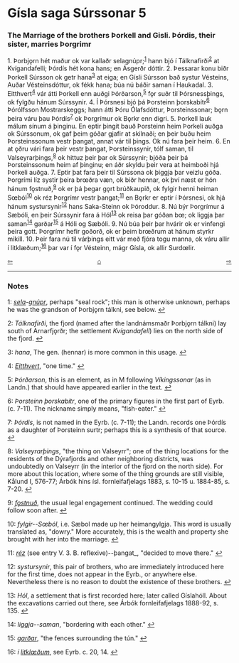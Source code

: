 # Gísla saga Súrssonar 5

### The Marriage of the brothers Þorkell and Gisli. Þórdis, their sister, marries Þorgrimr

1\. Þorbj&#x1EB;rn hét maður ok var kallaðr selagnúpr;<sup id="a1">[1](#myfootnote1)</sup> hann bjó í Tálknafirði<sup id="a2">[2](#myfootnote2)</sup> at Kvígandafelli; Þórdís hét kona hans; en Ásgerðr dóttir. 2. Þessarar konu biðr Þorkell Súrsson ok getr hana<sup id="a3">[3](#myfootnote3)</sup> at eiga; en Gísli Súrsson bað systur Vésteins, Auðar Vésteinsdóttur, ok fékk hana; búa nú báðir saman í Haukadal. 3. Eitthvert<sup id="a4">[4](#myfootnote4)</sup> vár átti Þorkell enn auðgi Þórðarson,<sup id="a5">[5](#myfootnote5)</sup> f&#x1EB;r suðr til Þórsnessþings, ok fylgðu hánum Súrssynir. 4. Í Þórsnesi bjó þá Þorsteinn þorskabítr<sup id="a6">[6](#myfootnote6)</sup> Þórólfsson Mostrarskeggs; hann átti Þóru Ólafsdóttur, Þorsteinssonar; b&#x1EB;rn þeira váru þau Þórdís<sup id="a7">[7](#myfootnote7)</sup> ok Þorgrímur ok B&#x1EB;rkr enn digri. 5. Þorkell lauk málum sínum á þinginu. En eptir þingit bauð Þorsteinn heim Þorkeli auðga ok Súrssonum, ok gaf þeim góðar gjafir at skilnaði; en þeir buðu heim Þorsteinssonum vestr þangat, annat vár til þings. Ok nú fara þeir heim. 6. En at &#x1EB;ðru vári fara þeir vestr þangat, Þorsteinssynir, tólf saman, til Valseyrarþings,<sup id="a8">[8](#myfootnote8)</sup> ok hittuz þeir þar ok Súrssynir; bjóða þeir þá Þorsteinssonum heim af þinginu; en áðr skyldu þeir vera at heimboði hjá Þorkeli auðga. 7. Eptir þat fara þeir til Súrssona ok þiggja þar veizlu góða. Þorgrími líz systir þeira br&oelig;ðra væn, ok biðr hennar, ok því næst er hón hánum f&#x1EB;stnuð,<sup id="a9">[9](#myfootnote9)</sup> ok er þá þegar g&#x1EB;rt brúðkaupið, ok fylgir henni heiman S&oelig;ból<sup id="a10">[10](#myfootnote10)</sup> ok réz Þorgrímr vestr þangat;<sup id="a11">[11](#myfootnote11)</sup> en B&#x1EB;rkr er eptir í Þórsnesi, ok hjá hánum systursynir<sup id="a12">[12](#myfootnote12)</sup> hans Saka-Steinn ok Þóroddur. 8. Nú býr Þorgrímur á Sæbóli, en þeir Súrssynir fara á Hól<sup id="a13">[13](#myfootnote13)</sup> ok reisa þar góðan b&oelig;; ok liggja þar saman<sup id="a14">[14](#myfootnote14)</sup> garðar<sup id="a15">[15](#myfootnote15)</sup> á Hóli og Sæbóli. 9. Nú búa þeir þar hvárir ok er vinfengi þeira gott. Þorgrímr hefir goðorð, ok er þeim br&oelig;ðrum at hánum styrkr mikill. 10. Þeir fara nú til várþings eitt vár með fjóra togu manna, ok váru allir í litklæðum;<sup id="a16">[16](#myfootnote16)</sup> þar var í f&#x1EB;r Vésteinn, mágr Gísla, ok allir Surd&oelig;lir.

<div style="float: left"><a href="http://rcblack.net/Gisla_saga/Gisla_4">⇦</a></div>
<div style="float: right"><a href="http://rcblack.net/Gisla_saga/Gisla_6">⇨</a></div>
<div style="margin: 0 auto; width: 100px;"><a href="http://rcblack.net/Gisla_saga/Gisla_home">&#8962;</a></div>

---

### Notes

<a name="myfootnote1" id="f1">1</a>:
 [_sela_](https://old-norse.net/html/s.php#selr)-[_gnúpr_](https://old-norse.net/html/g.php#gn%C3%BApr), perhaps "seal rock"; this man is otherwise unknown, perhaps he was the grandson of Þorbj&#x1EB;rn tálkni, see below.
[↩](#a1)

<a name="myfootnote2" id="f2">2</a>:
 _Tálknafirði_, the fjord (named after the landnámsmaðr Þorbj&#x1EB;rn tálkni) lay south of Arnarfj&#x1EB;rðr; the settlement _Kvígandafell_) lies on the north side of the fjord.
[↩](#a2)

<a name="myfootnote3" id="f3">3</a>:
 _hana_, The gen. (hennar) is more common in this usage.
[↩](#a3)

<a name="myfootnote4" id="f4">4</a>:
[_Eitthvert_](https://old-norse.net/html/e.php#einn-B-I-1), "one time."
[↩](#a4)

<a name="myfootnote5" id="f5">5</a>:
 _Þórðarson_, this is an element, as in M following _Víkingssonar_ (as in Landn.) that should have appeared earlier in the text.
[↩](#a5)

<a name="myfootnote6" id="f6">6</a>:
 _Þorsteinn þorskabítr_, one of the primary figures in the first part of Eyrb. (c. 7-11). The nickname simply means, "fish-eater."
[↩](#a6)

<a name="myfootnote7" id="f7">7</a>:
 _Þórdis_, is not named in the Eyrb. (c. 7-11); the Landn. records one Þórdís as a daughter of Þorsteinn surtr; perhaps this is a synthesis of that source.
[↩](#a7)

<a name="myfootnote8" id="f8">8</a>:
 _Valseyrarþings_, "the thing on Valseyrr"; one of the thing locations for the residents of the Dýrafjords and other neighboring districts, was undoubtedly on Valseyrr (in the interior of the fjord on the north side). For more about this location, where some of the thing grounds are still visible, Kålund I, 576-77; Árbók hins ísl. fornleifafjelags 1883, s. 10-15 u. 1884-85, s. 7-20.
[↩](#a8)

<a name="myfootnote9" id="f9">9</a>:
 [_f&#x1EB;stnuð_](https://old-norse.net/html/f.php#fastna), the usual legal engagement continued. The wedding could follow soon after.
[↩](#a9)

<a name="myfootnote10" id="f10">10</a>:
 _fylgir--S&oelig;ból_, i.e. Sæbol made up her heimangylgja. This word is usually translated as, "dowry." More accurately, this is the wealth and property she brought with her into the marriage.
[↩](#a10)

<a name="myfootnote11" id="f11">11</a>:
 [_réz_](https://old-norse.net/html/r.php#r%C3%A1%C3%B0a-B) (see entry V. 3. B. reflexive)--þangat_, "decided to move there."
[↩](#a11)

<a name="myfootnote12" id="f12">12</a>:
 _systursynir_, this pair of brothers, who are immediately introduced here for the first time, does not appear in the Eyrb., or anywhere else. Nevertheless there is no reason to doubt the existence of these brothers.
[↩](#a12)

<a name="myfootnote13" id="f13">13</a>:
 _Hól_, a settlement that is first recorded here; later called  Gíslahóll. About the excavations carried out there, see Árbók fornleifafjelags 1888-92, s. 135.
[↩](#a13)

<a name="myfootnote14" id="f14">14</a>:
 _liggja--saman_, "bordering with each other."
[↩](#a14)

<a name="myfootnote15" id="f15">15</a>:
 [_garðar_](https://old-norse.net/html/g.php#gar%C3%B0r-I), "the fences surrounding the tún."
[↩](#a15)

<a name="myfootnote16" id="f16">16</a>:
 _í_ [_litkl&oelig;ðum_](https://old-norse.net/html/l.php#litkl%C3%A6%C3%B0i), see Eyrb. c. 20, 14.
[↩](#a16)
